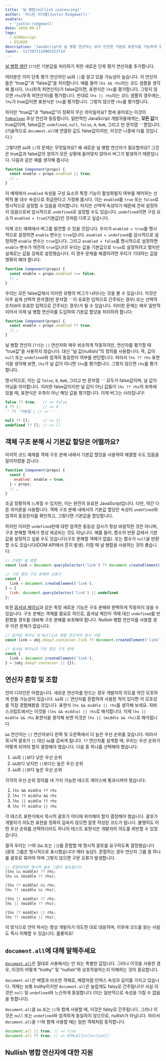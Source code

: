 ```yaml
---
title: '널 병합(nüllish coalescing)'
author: '저스틴 리지웰(Justin Ridgewell)'
avatars:
  - 'justin-ridgewell'
date: 2019-09-17
tags:
  - ECMAScript
  - ES2020
description: 'JavaScript의 널 병합 연산자는 보다 안전한 기본값 표현식을 가능하게 합니다.'
tweet: '1173971116865523714'
---
```

[널 병합 제안](https://github.com/tc39/proposal-nullish-coalescing/) (`??`)은 기본값을 처리하기 위한 새로운 단축 평가 연산자를 추가합니다.

여러분은 이미 단축 평가 연산자인 `&&`와 `||`를 알고 있을 가능성이 높습니다. 이 연산자들은 “true값”과 “false값”을 처리합니다. 예를 들어 `lhs && rhs`라는 코드 샘플을 생각해 봅시다. `lhs`(좌측 피연산자)가 false값이면, 표현식은 `lhs`를 평가합니다. 그렇지 않으면 `rhs`(우측 피연산자)를 평가합니다. 반대로 `lhs || rhs`라는 코드 샘플의 경우에는, `lhs`가 true값이면 표현식은 `lhs`를 평가합니다. 그렇지 않으면 `rhs`를 평가합니다.

<!--truncate-->
하지만 “true값”과 “false값”이 정확히 무슨 의미일까요? 명세 용어로는 이것이 [`ToBoolean`](https://tc39.es/ecma262/#sec-toboolean) 추상 연산과 동등합니다. 일반적인 JavaScript 개발자들에게는, **모든 값**이 true값이며, false값은 `undefined`, `null`, `false`, `0`, `NaN`, 그리고 빈 문자열 `''`뿐입니다. (기술적으로 `document.all`에 연결된 값도 false값이지만, 이것은 나중에 다룰 것입니다.)

그렇다면 `&&`와 `||`의 문제는 무엇일까요? 왜 새로운 널 병합 연산자가 필요할까요? 그것은 true값과 false값의 정의가 모든 상황에 들어맞지 않아서 버그가 발생하기 때문입니다. 다음과 같은 예를 생각해 봅시다:

```js
function Component(props) {
  const enable = props.enabled || true;
  // …
}
```

이 예제에서 `enabled` 속성을 구성 요소의 특정 기능이 활성화될지 여부를 제어하는 선택적 불 대수 속성으로 취급한다고 가정해 봅시다. 이는 `enabled`를 `true` 또는 `false`로 명시적으로 설정할 수 있음을 의미합니다. 하지만 _선택적_ 속성이기 때문에 전혀 설정하지 않음으로써 암시적으로 `undefined`로 설정할 수도 있습니다. `undefined`이면 구성 요소가 `enabled = true`(기본값)인 것처럼 다루고 싶습니다.

이제 코드 예제에서 버그를 발견할 수 있을 것입니다. 우리가 `enabled = true`를 명시적으로 설정하면 `enable` 변수는 `true`입니다. `enabled = undefined`를 암시적으로 설정하면 `enable` 변수는 `true`입니다. 그리고 `enabled = false`를 명시적으로 설정하면 `enable` 변수가 여전히 `true`입니다! 우리는 값을 기본값으로 `true`로 설정하려고 했지만 실제로는 값을 강제로 설정했습니다. 이 경우 문제를 해결하려면 우리가 기대하는 값을 명확히 해야 합니다:

```js
function Component(props) {
  const enable = props.enabled !== false;
  // …
}
```

우리는 모든 false값에서 이러한 유형의 버그가 나타나는 것을 볼 수 있습니다. 이것은 아주 쉽게 선택적 문자열(빈 문자열 `''`이 유효한 입력으로 간주되는 경우) 또는 선택적 숫자(`0`이 유효한 입력으로 간주되는 경우)가 될 수 있습니다. 이러한 문제는 매우 일반적이어서 이제 널 병합 연산자를 도입하여 기본값 할당을 처리하려 합니다:

```js
function Component(props) {
  const enable = props.enabled ?? true;
  // …
}
```

널 병합 연산자 (`??`)는 `||` 연산자와 매우 비슷하게 작동하지만, 연산자를 평가할 때 “true값”을 사용하지 않습니다. 대신 “널 값(nullish)”의 정의를 사용합니다. 즉, 값이 `null` 또는 `undefined`와 엄격히 동등한지 여부를 판단합니다. 따라서 `lhs ?? rhs` 표현식을 생각해 보면, `lhs`가 널 값이 아니면 `lhs`를 평가합니다. 그렇지 않으면 `rhs`를 평가합니다.

명시적으로, 이는 값 `false`, `0`, `NaN`, 그리고 빈 문자열 `''` 모두가 false값이며, 널 값이 아님을 의미합니다. 이러한 false값이지만 널 값이 아닌 값들이 `lhs ?? rhs`의 좌측에 있을 때, 표현식은 우측이 아닌 해당 값을 평가합니다. 이제 버그는 사라집니다!

```js
false ?? true;   // => false
0 ?? 1;          // => 0
'' ?? '기본값'; // => ''

null ?? [];      // => []
undefined ?? []; // => []
```

## 객체 구조 분해 시 기본값 할당은 어떨까요?

마지막 코드 예제를 객체 구조 분해 내에서 기본값 할당을 사용하여 해결할 수도 있음을 알아차렸을 겁니다:

```js
function Component(props) {
  const {
    enabled: enable = true,
  } = props;
  // …
}
```

조금 장황하게 느껴질 수 있지만, 이는 완전히 유효한 JavaScript입니다. 다만, 약간 다른 의미론을 사용합니다. 객체 구조 분해 내에서의 기본값 할당은 속성이 `undefined`와 엄격히 동등한지를 확인하고, 그렇다면 기본값을 할당합니다.

하지만 이러한 `undefined`만에 대한 엄격한 동등성 검사가 항상 바람직한 것은 아니며, 구조 분해할 객체가 항상 제공되는 것도 아닙니다. 예를 들어, 함수의 반환 값에서 기본값을 설정하고 싶을 수도 있습니다(구조 분해할 객체가 없음). 또는 함수가 `null`을 반환할 수도 있습니다(DOM API에서 흔히 발생). 이럴 때 널 병합을 사용하는 것이 좋습니다:

```js
// 간결한 널 병합
const link = document.querySelector('link') ?? document.createElement('link');

// 기본 할당 구조 분해와 상용구
const {
  link = document.createElement('link'),
} = {
  link: document.querySelector('link') || undefined
};
```

또한 [옵셔널 체이닝](/features/optional-chaining)과 같은 특정 새로운 기능은 구조 분해와 완벽하게 작동하지 않을 수 있습니다. 구조 분해는 객체를 필요로 하므로, 옵셔널 체인이 객체 대신 `undefined`를 반환했을 경우를 대비해 구조 분해를 보호해야 합니다. Nullish 병합 연산자를 사용할 경우 이런 문제가 없습니다:

```js
// 옵셔널 체이닝 및 Nullish 병합 연산자의 동시 사용
const link = obj.deep?.container.link ?? document.createElement('link');

// 옵셔널 체이닝과 기본 할당 구조 분해
const {
  link = document.createElement('link'),
} = (obj.deep?.container || {});
```

## 연산자 혼합 및 조합

언어 디자인은 어렵습니다. 새로운 연산자를 만드는 경우 개발자의 의도를 약간 모호하게 만들 가능성이 있습니다. `&&`와 `||` 연산자를 혼합하여 사용한 적이 있다면 이 모호성을 직접 경험해봤을 것입니다. 표현식 `lhs && middle || rhs`를 생각해 보세요. 자바스크립트에서는 이것을 `(lhs && middle) || rhs`로 해석합니다. 이제 `lhs || middle && rhs` 표현식을 생각해 보면 이것은 `lhs || (middle && rhs)`로 해석됩니다.

`&&` 연산자는 `||` 연산자보다 왼쪽 및 오른쪽에서 더 높은 우선 순위를 갖습니다. 따라서 묵시적 괄호가 `||` 대신 `&&`를 감싸게 됩니다. `??` 연산자를 설계할 때, 우리는 우선 순위가 어떻게 되어야 할지 결정해야 했습니다. 다음 중 하나를 선택해야 했습니다:

1. `&&`와 `||`보다 낮은 우선 순위
1. `&&`보다 낮지만 `||`보다는 높은 우선 순위
1. `&&`와 `||`보다 높은 우선 순위

각각의 우선 순위 정의를 네 가지 가능한 테스트 케이스에 통과시켜야 했습니다:

1. `lhs && middle ?? rhs`
1. `lhs ?? middle && rhs`
1. `lhs || middle ?? rhs`
1. `lhs ?? middle || rhs`

각 테스트 표현식에서 묵시적 괄호가 어디에 위치해야 할지 결정해야 했습니다. 괄호가 개발자가 의도한 표현을 정확히 감싸지 않으면 잘못 작성된 코드가 됩니다. 불행히도 어떤 우선 순위를 선택하더라도 하나의 테스트 표현식은 개발자의 의도를 위반할 수 있었습니다.

결국 우리는 `??`와 (`&&` 또는 `||`)를 혼합할 때 명시적 괄호를 요구하도록 결정했습니다 (괄호 그룹은 명시적으로 표시했습니다! 메타 농담!). 혼합하는 경우 연산자 그룹 중 하나를 괄호로 묶어야 하며 그렇지 않으면 구문 오류가 발생합니다.

```js
// 혼합하려면 명시적 괄호 그룹이 필요합니다
(lhs && middle) ?? rhs;
lhs && (middle ?? rhs);

(lhs ?? middle) && rhs;
lhs ?? (middle && rhs);

(lhs || middle) ?? rhs;
lhs || (middle ?? rhs);

(lhs ?? middle) || rhs;
lhs ?? (middle || rhs);
```

이 방식으로 언어 파서는 항상 개발자가 의도한 대로 대응하며, 이후에 코드를 읽는 사람도 즉시 이해할 수 있습니다. 훌륭하죠!

## `document.all`에 대해 말해주세요

[`document.all`](https://developer.mozilla.org/en-US/docs/Web/API/Document/all)은 절대로 사용해서는 안 되는 특별한 값입니다. 그러나 이것을 사용한 경우, 이것이 어떻게 “truthy” 및 “nullish”와 상호작용하는지 이해하는 것이 중요합니다.

`document.all`은 배열과 비슷한 객체로, 배열처럼 인덱스 속성과 길이를 가지고 있습니다. 객체는 보통 truthy이지만 `document.all`은 놀랍게도 falsy로 간주됩니다! 사실 이것은 `null` 및 `undefined`와 느슨하게 동일합니다 (이는 일반적으로 속성을 가질 수 없음을 뜻합니다).

`document.all`을 `&&` 또는 `||`와 함께 사용할 때, 이것은 falsy로 간주됩니다. 그러나 이것은 `null` 또는 `undefined`와 엄격하게 동일하지 않으므로, nullish가 아닙니다. 따라서 `document.all`을 `??`와 함께 사용할 때는 일반 객체처럼 동작합니다.

```js
document.all || true; // => true
document.all ?? true; // => HTMLAllCollection[]
```

## Nullish 병합 연산자에 대한 지원

<feature-support chrome="80 https://bugs.chromium.org/p/v8/issues/detail?id=9547"
                 firefox="72 https://bugzilla.mozilla.org/show_bug.cgi?id=1566141"
                 safari="13.1 https://webkit.org/blog/10247/new-webkit-features-in-safari-13-1/"
                 nodejs="14 https://medium.com/@nodejs/node-js-version-14-available-now-8170d384567e"
                 babel="yes https://babeljs.io/docs/en/babel-plugin-proposal-nullish-coalescing-operator"></feature-support>
